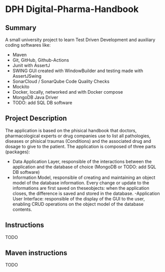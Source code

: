 # DPH Digital-Pharma-Handbook
## Summary
A small university project to learn Test Driven Development and auxiliary coding softwares like:
- Maven
- Git, GitHub, Github-Actions
- Junit with AssertJ
- SWING GUI created with WindowBuilder and testing made with AssertJSwing
- SonarCloud / SonarQube Code Quality Checks
- Mockito
- Docker, locally, networked and with Docker compose
- MongoDB Java Driver
- TODO: add SQL DB software

## Project Description
The application is based on the phisical handbook that doctors, pharmacological experts or drug companies use to list all pathologies, 
diseases or phisical traumas (Conditions) and the associated drug and dosage to give to the patient.
The application is composed of three parts (packages): 
- Data Application Layer, responsible of the interactions between the application 
and the database of choice (MongoDB or TODO: add SQL DB software)
- Information Model, responsible of creating and maintaining an object model of the database information. 
Every change or update to the informations are first saved on theseobjects: when the application closes, the difference is saved and stored in the database.
-Application User Interface: responsible of the display of the GUI to the user, enabling CRUD operations on the object model of the database contents. 

## Instructions
TODO

## Maven instructions
TODO
